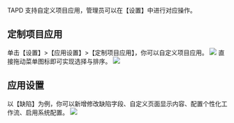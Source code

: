 TAPD 支持自定义项目应用，管理员可以在【设置】中进行对应操作。

## 定制项目应用
单击【设置】>【应用设置】>【定制项目应用】，你可以自定义项目应用。
![](//mc.qcloudimg.com/static/img/c093ab1ae7c1cb33019bfae0f03b1a7e/image.png)
直接拖动菜单图标即可实现选择与排序。
![](//mc.qcloudimg.com/static/img/ea98dc45cf3fb885c7bb1c35442cb1e3/image.jpg)

## 应用设置
以【缺陷】为例，你可以新增修改缺陷字段、自定义页面显示内容、配置个性化工作流、启用系统配置。
![](//mc.qcloudimg.com/static/img/fb8ff03aefdaf26fcf4b3e69e4c4b31a/image.png)






